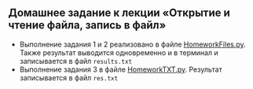 ## Домашнее задание к лекции «Открытие и чтение файла, запись в файл»

* Выполнение задания 1 и 2 реализовано в файле [HomeworkFiles.py](HomeworkFiles.py). Также результат выводится одновременно и в терминал и записывается в файл ``results.txt``
* Выполнение задания  3 в файле [HomeworkTXT.py](HomeworkTXT.py).
Результат записывается в файл `res.txt`